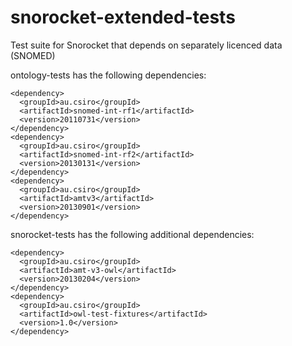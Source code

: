 # snorocket-extended-tests

Test suite for Snorocket that depends on separately licenced data (SNOMED)

ontology-tests has the following dependencies:

    <dependency>
      <groupId>au.csiro</groupId>
      <artifactId>snomed-int-rf1</artifactId>
      <version>20110731</version>
    </dependency>
    <dependency>
      <groupId>au.csiro</groupId>
      <artifactId>snomed-int-rf2</artifactId>
      <version>20130131</version>
    </dependency>
    <dependency>
      <groupId>au.csiro</groupId>
      <artifactId>amtv3</artifactId>
      <version>20130901</version>
    </dependency>

snorocket-tests has the following additional dependencies:

    <dependency>
      <groupId>au.csiro</groupId>
      <artifactId>amt-v3-owl</artifactId>
      <version>20130204</version>
    </dependency>
    <dependency>
      <groupId>au.csiro</groupId>
      <artifactId>owl-test-fixtures</artifactId>
      <version>1.0</version>
    </dependency>

